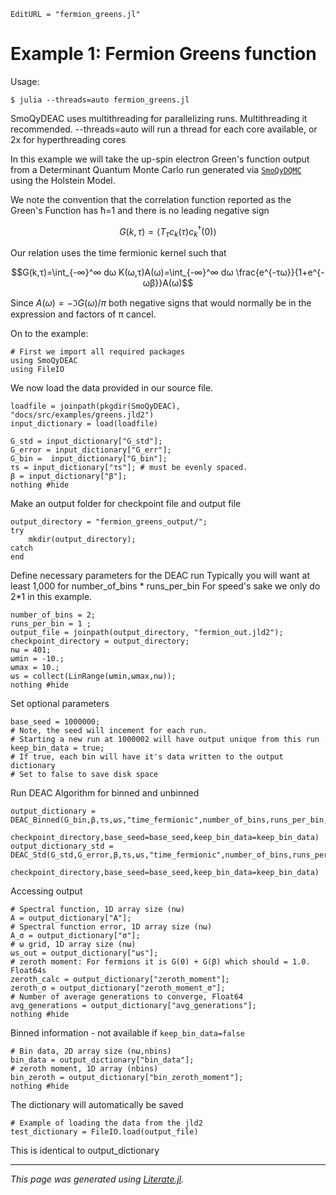 ```@meta
EditURL = "fermion_greens.jl"
```

# Example 1: Fermion Greens function

 Usage:

  `$ julia --threads=auto fermion_greens.jl`

  SmoQyDEAC uses multithreading for parallelizing runs. Multithreading it recommended.
  --threads=auto will run a thread for each core available, or 2x for hyperthreading cores

In this example we will take the up-spin electron Green's function output from a Determinant Quantum Monte Carlo run
generated via [`SmoQyDQMC`](https://github.com/SmoQySuite/SmoQyDQMC.jl) using the Holstein Model.

We note the convention that the correlation function reported as the Green's Function has ħ=1 and there is no leading negative sign
```math
G(k,τ)=⟨T_{τ}c_k(τ)c_k^†(0)⟩
```
Our relation uses the time fermionic kernel such that
```math
G(k,τ)=\int_{-∞}^∞ dω K(ω,τ)A(ω)=\int_{-∞}^∞ dω \frac{e^{-τω}}{1+e^{-ωβ}}A(ω)
```
Since $A(ω)=-ℑG(ω)/π$ both negative signs that would normally be in the expression and factors of π cancel.

On to the example:

````@example fermion_greens
# First we import all required packages
using SmoQyDEAC
using FileIO
````

We now load the data provided in our source file.

````@example fermion_greens
loadfile = joinpath(pkgdir(SmoQyDEAC), "docs/src/examples/greens.jld2")
input_dictionary = load(loadfile)

G_std = input_dictionary["G_std"];
G_error = input_dictionary["G_err"];
G_bin =  input_dictionary["G_bin"];
τs = input_dictionary["τs"]; # must be evenly spaced.
β = input_dictionary["β"];
nothing #hide
````

Make an output folder for checkpoint file and output file

````@example fermion_greens
output_directory = "fermion_greens_output/";
try
    mkdir(output_directory);
catch
end
````

Define necessary parameters for the DEAC run
Typically you will want at least 1,000 for number_of_bins * runs_per_bin
For speed's sake we only do 2*1 in this example.

````@example fermion_greens
number_of_bins = 2;
runs_per_bin = 1 ;
output_file = joinpath(output_directory, "fermion_out.jld2");
checkpoint_directory = output_directory;
nω = 401;
ωmin = -10.;
ωmax = 10.;
ωs = collect(LinRange(ωmin,ωmax,nω));
nothing #hide
````

Set optional parameters

````@example fermion_greens
base_seed = 1000000;
# Note, the seed will incement for each run.
# Starting a new run at 1000002 will have output unique from this run
keep_bin_data = true;
# If true, each bin will have it's data written to the output dictionary
# Set to false to save disk space
````

Run DEAC Algorithm for binned and unbinned

````@example fermion_greens
output_dictionary = DEAC_Binned(G_bin,β,τs,ωs,"time_fermionic",number_of_bins,runs_per_bin,output_file,
                         checkpoint_directory,base_seed=base_seed,keep_bin_data=keep_bin_data)
output_dictionary_std = DEAC_Std(G_std,G_error,β,τs,ωs,"time_fermionic",number_of_bins,runs_per_bin,output_file,
                         checkpoint_directory,base_seed=base_seed,keep_bin_data=keep_bin_data)
````

Accessing output

````@example fermion_greens
# Spectral function, 1D array size (nω)
A = output_dictionary["A"];
# Spectral function error, 1D array size (nω)
A_σ = output_dictionary["σ"];
# ω grid, 1D array size (nω)
ωs_out = output_dictionary["ωs"];
# zeroth moment: For fermions it is G(0) + G(β) which should = 1.0. Float64s
zeroth_calc = output_dictionary["zeroth_moment"];
zeroth_σ = output_dictionary["zeroth_moment_σ"];
# Number of average generations to converge, Float64
avg_generations = output_dictionary["avg_generations"];
nothing #hide
````

Binned information - not available if `keep_bin_data=false`

````@example fermion_greens
# Bin data, 2D array size (nω,nbins)
bin_data = output_dictionary["bin_data"];
# zeroth moment, 1D array (nbins)
bin_zeroth = output_dictionary["bin_zeroth_moment"];
nothing #hide
````

The dictionary will automatically be saved

````@example fermion_greens
# Example of loading the data from the jld2
test_dictionary = FileIO.load(output_file)
````

This is identical to output_dictionary

---

*This page was generated using [Literate.jl](https://github.com/fredrikekre/Literate.jl).*

